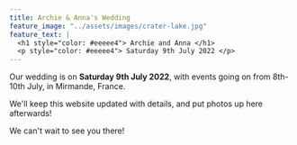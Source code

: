 ```yaml
---
title: Archie & Anna's Wedding
feature_image: "../assets/images/crater-lake.jpg"
feature_text: |
  <h1 style="color: #eeeee4"> Archie and Anna </h1>
  <p style="color: #eeeee4"> Saturday 9th July 2022 </p>
---
```


Our wedding is on **Saturday 9th July 2022**, with events going on from 8th-10th July, in Mirmande, France.

We'll keep this website updated with details, and put photos up here afterwards!

We can't wait to see you there!